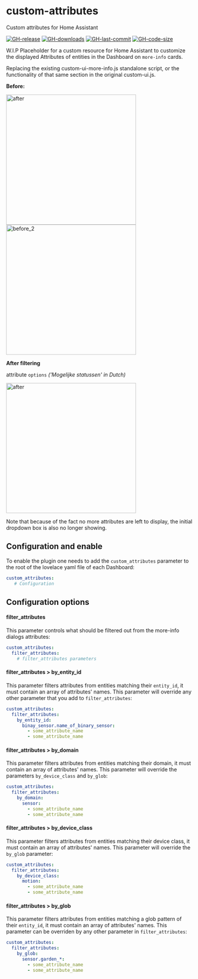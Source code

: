 # custom-attributes
Custom attributes for Home Assistant

[![GH-release](https://img.shields.io/github/v/release/Mariusthvdb/custom-attributes.svg?style=flat-square)](https://github.com/Mariusthvdb/custom-attributes/releases)
[![GH-downloads](https://img.shields.io/github/downloads/Mariusthvdb/custom-attributes/total?style=flat-square)](https://github.com/Mariusthvdb/custom-attributes/releases)
[![GH-last-commit](https://img.shields.io/github/last-commit/Mariusthvdb/custom-attributes.svg?style=flat-square)](https://github.com/Mariusthvdb/custom-attributes/commits/master)
[![GH-code-size](https://img.shields.io/github/languages/code-size/Mariusthvdb/custom-attributes.svg?color=red&style=flat-square)](https://github.com/Mariusthvdb/custom-attributes)


W.I.P
Placeholder for a custom resource for Home Assistant to customize the displayed Attributes of entities in the Dashboard on `more-info` cards.

Replacing the existing custom-ui-more-info.js standalone script, or the functionality of that same section in the original custom-ui.js.

**Before:**

<img width="350" alt="after" src="https://github.com/Mariusthvdb/custom-attributes/assets/33354141/9cca52a4-2179-45f6-add3-be08b063381f">

<img width="350" alt="before_2" src="https://github.com/Mariusthvdb/custom-attributes/assets/33354141/158d7019-e3c4-40f8-9d31-c5a931a29c6d">

**After filtering**

attribute `options` *('Mogelijke statussen' in Dutch)*

<img width="350" alt="after" src="https://github.com/Mariusthvdb/custom-attributes/assets/33354141/586ae28e-7799-49f3-8be7-2e41096e8f80">

Note that because of the fact no more attributes are left to display, the initial dropdown box is also no longer showing.


## Configuration and enable

To enable the plugin one needs to add the `custom_attributes` parameter to the root of the lovelace yaml file of each Dashboard:

```yaml
custom_attributes:
   # Configuration
```

## Configuration options

#### filter_attributes

This parameter controls what should be filtered out from the more-info dialogs attributes:

```yaml
custom_attributes:
  filter_attributes:
    # filter_attributes parameters   
```

#### filter_attributes > by_entity_id

This parameter filters attributes from entities matching their `entity_id`, it must contain an array of attributes' names. This parameter will override any other parameter that you add to `filter_attributes`:

```yaml
custom_attributes:
  filter_attributes:
    by_entity_id:
      binay_sensor.name_of_binary_sensor:
        - some_attribute_name
        - some_attribute_name
```

#### filter_attributes > by_domain

This parameter filters attributes from entities matching their domain, it must contain an array of attributes' names. This parameter will override the parameters `by_device_class` and `by_glob`:

```yaml
custom_attributes:
  filter_attributes:
    by_domain:
      sensor:
        - some_attribute_name
        - some_attribute_name
```

#### filter_attributes > by_device_class

This parameter filters attributes from entities matching their device class, it must contain an array of attributes' names. This parameter will override the `by_glob` parameter:

```yaml
custom_attributes:
  filter_attributes:
    by_device_class:
      motion:
        - some_attribute_name
        - some_attribute_name
```

#### filter_attributes > by_glob

This parameter filters attributes from entities matching a glob pattern of their `entity_id`, it must contain an array of attributes' names. This parameter can be overriden by any other parameter in `filter_attributes`:

```yaml
custom_attributes:
  filter_attributes:
    by_glob:
      sensor.garden_*:
        - some_attribute_name
        - some_attribute_name
```
